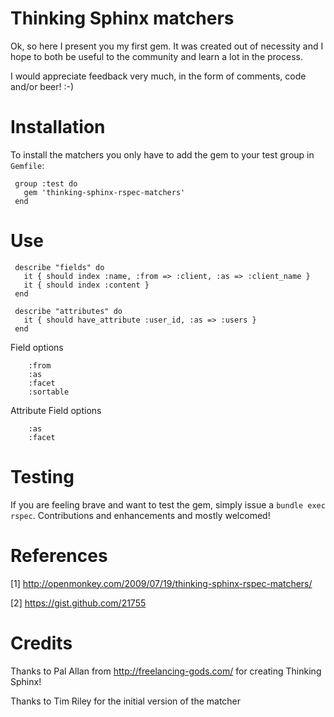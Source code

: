 # Thinking Sphinx matchers
Ok, so here I present you my first gem. It was created out of necessity and I hope to both be useful to the community and learn a lot in the process.

I would appreciate feedback very much, in the form of comments, code and/or beer! :-)


# Installation
To install the matchers you only have to add the gem to your test group in `Gemfile`:

     group :test do
       gem 'thinking-sphinx-rspec-matchers'
     end


# Use
     describe "fields" do
       it { should index :name, :from => :client, :as => :client_name }
       it { should index :content }
     end
    
     describe "attributes" do
       it { should have_attribute :user_id, :as => :users }
     end

Field options

        :from
        :as
        :facet
        :sortable

Attribute Field options

        :as
        :facet

# Testing
If you are feeling brave and want to test the gem, simply issue a `bundle exec rspec`. Contributions and enhancements and mostly welcomed!


# References
[1] http://openmonkey.com/2009/07/19/thinking-sphinx-rspec-matchers/

[2] https://gist.github.com/21755


# Credits
Thanks to Pal Allan from http://freelancing-gods.com/ for creating Thinking Sphinx!

Thanks to Tim Riley for the initial version of the matcher
